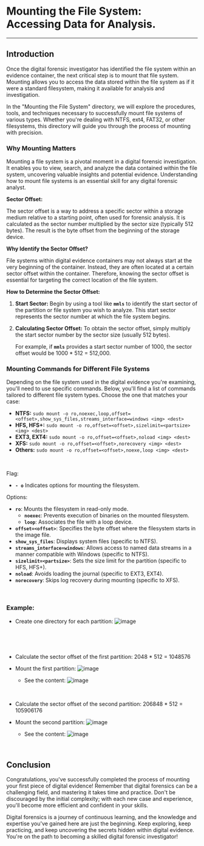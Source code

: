 # **Mounting the File System: Accessing Data for Analysis.**

---

## **Introduction**

Once the digital forensic investigator has identified the file system within an evidence container, the next critical step is to mount that file system. Mounting allows you to access the data stored within the file system as if it were a standard filesystem, making it available for analysis and investigation.

In the "Mounting the File System" directory, we will explore the procedures, tools, and techniques necessary to successfully mount file systems of various types. Whether you're dealing with NTFS, ext4, FAT32, or other filesystems, this directory will guide you through the process of mounting with precision.

### Why Mounting Matters

Mounting a file system is a pivotal moment in a digital forensic investigation. It enables you to view, search, and analyze the data contained within the file system, uncovering valuable insights and potential evidence. Understanding how to mount file systems is an essential skill for any digital forensic analyst.

**Sector Offset:**

The sector offset is a way to address a specific sector within a storage medium relative to a starting point, often used for forensic analysis.  It is calculated as the sector number multiplied by the sector size (typically 512 bytes). The result is the byte offset from the beginning of the storage device.

**Why Identify the Sector Offset?**

File systems within digital evidence containers may not always start at the very beginning of the container. Instead, they are often located at a certain sector offset within the container. Therefore, knowing the sector offset is essential for targeting the correct location of the file system.

**How to Determine the Sector Offset:**

1. **Start Sector:** Begin by using a tool like **`mmls`** to identify the start sector of the partition or file system you wish to analyze. This start sector represents the sector number at which the file system begins.
2. **Calculating Sector Offset:** To obtain the sector offset, simply multiply the start sector number by the sector size (usually 512 bytes).
    
    For example, if **`mmls`** provides a start sector number of 1000, the sector offset would be 1000 * 512 = 512,000.
    

### Mounting Commands for Different File Systems

Depending on the file system used in the digital evidence you're examining, you'll need to use specific commands. Below, you'll find a list of commands tailored to different file system types. Choose the one that matches your case:

- **NTFS:** `sudo mount -o ro,noexec,loop,offset=<offset>,show_sys_files,streams_interface=windows <img> <dest>`
- **HFS, HFS+:** `sudo mount -o ro,offset=<offset>,sizelimit=<partsize> <img> <dest>`
- **EXT3, EXT4:** `sudo mount -o ro,offset=<offset>,noload <img> <dest>`
- **XFS:** `sudo mount -o ro,offset=<offset>,norecovery <img> <dest>`
- **Others:** `sudo mount -o ro,offset=<offset>,noexe,loop <img> <dest>`

&nbsp;
&nbsp;
&nbsp; 

  Flag:
  - **`- o`** Indicates options for mounting the filesystem.
 
  Options:
  - **`ro`**: Mounts the filesystem in read-only mode.
      - **`noexec`**: Prevents execution of binaries on the mounted filesystem.
      - **`loop`**: Associates the file with a loop device.
  - **`offset=<offset>`**: Specifies the byte offset where the filesystem starts in the image file.
  - **`show_sys_files`**: Displays system files (specific to NTFS).
  - **`streams_interface=windows`**: Allows access to named data streams in a manner compatible with Windows (specific to NTFS).
  - **`sizelimit=<partsize>`**: Sets the size limit for the partition (specific to HFS, HFS+).
  - **`noload`**: Avoids loading the journal (specific to EXT3, EXT4).
  - **`norecovery`**: Skips log recovery during mounting (specific to XFS).

&nbsp;
&nbsp;
&nbsp; 
  

### Example:

- Create one directory for each partition:
  ![image](https://github.com/JESUSAMM/Unraveling-the-Enigma-of-Mounting-Dead-Forensic-Evidence/assets/149633912/b058f394-16f9-474e-a50c-5d150633d7a0)


  &nbsp;
&nbsp;
&nbsp;

&nbsp;
&nbsp;
&nbsp; 


- Calculate the sector offset of the first partition: 2048 * 512 = 1048576
- Mount the first partition:
  ![image](https://github.com/JESUSAMM/Unraveling-the-Enigma-of-Mounting-Dead-Forensic-Evidence/assets/149633912/73621c8c-421b-42c7-b20a-198b8d780662)

   - See the content:
  ![image](https://github.com/JESUSAMM/Unraveling-the-Enigma-of-Mounting-Dead-Forensic-Evidence/assets/149633912/0566fa5b-2304-4ce2-a37e-8e9a7ea58b6f)


&nbsp;
&nbsp;
&nbsp;
&nbsp;
&nbsp;
&nbsp;




- Calculate the sector offset of the second partition: 206848 * 512 = 105906176
- Mount the second partition:
  ![image](https://github.com/JESUSAMM/Unraveling-the-Enigma-of-Mounting-Dead-Forensic-Evidence/assets/149633912/df87c866-cf3b-4e6c-829c-daade14e10db)

  - See the content:
  ![image](https://github.com/JESUSAMM/Unraveling-the-Enigma-of-Mounting-Dead-Forensic-Evidence/assets/149633912/daaf6a6a-624b-44d4-af56-0dc90db8e8a1)

&nbsp;
&nbsp;
&nbsp;
&nbsp;
&nbsp;
&nbsp;



## Conclusion

Congratulations, you've successfully completed the process of mounting your first piece of digital evidence! Remember that digital forensics can be a challenging field, and mastering it takes time and practice. Don't be discouraged by the initial complexity; with each new case and experience, you'll become more efficient and confident in your skills.

Digital forensics is a journey of continuous learning, and the knowledge and expertise you've gained here are just the beginning. Keep exploring, keep practicing, and keep uncovering the secrets hidden within digital evidence. You're on the path to becoming a skilled digital forensic investigator!

